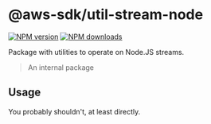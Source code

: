 # @aws-sdk/util-stream-node

[![NPM version](https://img.shields.io/npm/v/@aws-sdk/util-stream-node/latest.svg)](https://www.npmjs.com/package/@aws-sdk/util-stream-node)
[![NPM downloads](https://img.shields.io/npm/dm/@aws-sdk/util-stream-node.svg)](https://www.npmjs.com/package/@aws-sdk/util-stream-node)

Package with utilities to operate on Node.JS streams.

> An internal package

## Usage

You probably shouldn't, at least directly.
